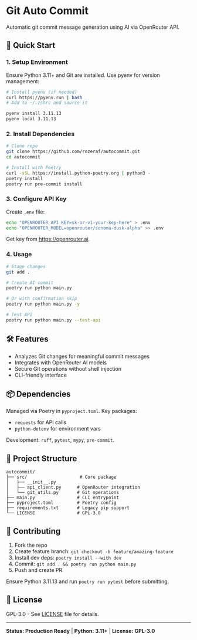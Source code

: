 # Git Auto Commit

Automatic git commit message generation using AI via OpenRouter API.

## 🚀 Quick Start

### 1. Setup Environment

Ensure Python 3.11+ and Git are installed. Use pyenv for version management:

```bash
# Install pyenv (if needed)
curl https://pyenv.run | bash
# Add to ~/.zshrc and source it

pyenv install 3.11.13
pyenv local 3.11.13
```

### 2. Install Dependencies

```bash
# Clone repo
git clone https://github.com/rozeraf/autocommit.git
cd autocommit

# Install with Poetry
curl -sSL https://install.python-poetry.org | python3 -
poetry install
poetry run pre-commit install
```

### 3. Configure API Key

Create `.env` file:

```bash
echo "OPENROUTER_API_KEY=sk-or-v1-your-key-here" > .env
echo "OPENROUTER_MODEL=openrouter/sonoma-dusk-alpha" >> .env
```

Get key from https://openrouter.ai.

### 4. Usage

```bash
# Stage changes
git add .

# Create AI commit
poetry run python main.py

# Or with confirmation skip
poetry run python main.py -y

# Test API
poetry run python main.py --test-api
```

## 🛠️ Features

- Analyzes Git changes for meaningful commit messages
- Integrates with OpenRouter AI models
- Secure Git operations without shell injection
- CLI-friendly interface

## 📦 Dependencies

Managed via Poetry in `pyproject.toml`. Key packages:
- `requests` for API calls
- `python-dotenv` for environment vars

Development: `ruff`, `pytest`, `mypy`, `pre-commit`.

## 📁 Project Structure

```
autocommit/
├── src/                    # Core package
│   ├── __init__.py
│   ├── api_client.py      # OpenRouter integration
│   └── git_utils.py       # Git operations
├── main.py                # CLI entrypoint
├── pyproject.toml         # Poetry config
├── requirements.txt       # Legacy pip support
└── LICENSE                # GPL-3.0
```

## 🤝 Contributing

1. Fork the repo
2. Create feature branch: `git checkout -b feature/amazing-feature`
3. Install dev deps: `poetry install --with dev`
4. Commit: `git add . && poetry run python main.py`
5. Push and create PR

Ensure Python 3.11.13 and run `poetry run pytest` before submitting.

## 📄 License

GPL-3.0 - See [LICENSE](LICENSE) file for details.

---

**Status: Production Ready** | **Python: 3.11+** | **License: GPL-3.0**
